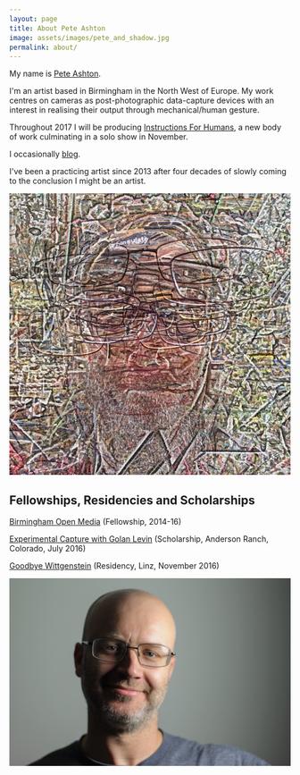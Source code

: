 ```yaml
---
layout: page
title: About Pete Ashton
image: assets/images/pete_and_shadow.jpg
permalink: about/
---
```


My name is [Pete Ashton](http://peteashton.com).

I'm an artist based in Birmingham in the North West of Europe. My work centres on cameras as post-photographic data-capture devices with an interest in realising their output through mechanical/human gesture.

Throughout 2017 I will be producing [Instructions For Humans](http://art.peteashton.com/instructions-for-humans/), a new body of work culminating in a solo show in November.

I occasionally [blog](http://blog.peteashton.com). 

I've been a practicing artist since 2013 after four decades of slowly coming to the conclusion I might be an artist. 

![](/assets/images/self-portrait-2.jpg)

## Fellowships, Residencies and Scholarships

[Birmingham Open Media](http://www.bom.org.uk/bom-fellows/) (Fellowship, 2014-16)

[Experimental Capture with Golan Levin](http://golancourses.net/capture2016/) (Scholarship, Anderson Ranch, Colorado, July 2016)

[Goodbye Wittgenstein](http://peteashton.com/art/goodbye_wittgenstein/) (Residency, Linz, November 2016)

![](/assets/images/portrait.jpg)

